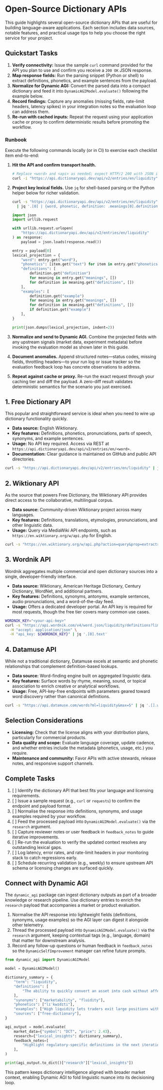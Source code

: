 # Open-Source Dictionary APIs

This guide highlights several open-source dictionary APIs that are useful for building language-aware applications. Each section includes data sources, notable features, and practical usage tips to help you choose the right service for your project.

## Quickstart Tasks
1. **Verify connectivity:** Issue the sample `curl` command provided for the API you plan to use and confirm you receive a `200 OK` JSON response.
2. **Map response fields:** Run the parsing snippet (Python or shell) to extract definitions, phonetics, and example sentences from the payload.
3. **Normalize for Dynamic AGI:** Convert the parsed data into a compact dictionary and feed it into `DynamicAGIModel.evaluate()` following the example below.
4. **Record findings:** Capture any anomalies (missing fields, rate-limit headers, latency spikes) in your integration notes so the evaluation loop can address them.
5. **Re-run with cached inputs:** Repeat the request using your application cache or proxy to confirm deterministic results before promoting the workflow.

### Runbook

Execute the following commands locally (or in CI) to exercise each checklist item end-to-end:

1. **Hit the API and confirm transport health.**

   ```bash
   # Replace <word> and <api> as needed; expect HTTP/2 200 with JSON in the body.
   curl -i "https://api.dictionaryapi.dev/api/v2/entries/en/liquidity" | head -n 5
   ```

2. **Project key lexical fields.** Use `jq` for shell-based parsing or the Python helper below for richer validation.

   ```bash
   curl -s "https://api.dictionaryapi.dev/api/v2/entries/en/liquidity" \
     | jq '.[0] | {word, phonetic, definition: .meanings[0].definitions[0].definition}'
   ```

   ```python
   import json
   import urllib.request

   with urllib.request.urlopen(
       "https://api.dictionaryapi.dev/api/v2/entries/en/liquidity"
   ) as response:
       payload = json.loads(response.read())

   entry = payload[0]
   lexical_projection = {
       "word": entry.get("word"),
       "phonetics": [item.get("text") for item in entry.get("phonetics", []) if item.get("text")],
       "definitions": [
           definition.get("definition")
           for meaning in entry.get("meanings", [])
           for definition in meaning.get("definitions", [])
       ],
       "examples": [
           definition.get("example")
           for meaning in entry.get("meanings", [])
           for definition in meaning.get("definitions", [])
           if definition.get("example")
       ],
   }

   print(json.dumps(lexical_projection, indent=2))
   ```

3. **Normalize and send to Dynamic AGI.** Combine the projected fields with any upstream signals (market data, experiment metadata) before invoking the evaluation model as shown later in this guide.

4. **Document anomalies.** Append structured notes—status codes, missing fields, throttling headers—to your run log or issue tracker so the evaluation feedback loop has concrete observations to address.

5. **Repeat against cache or proxy.** Re-run the exact request through your caching tier and diff the payload. A zero-diff result validates deterministic semantics for the scenario you just exercised.

## 1. Free Dictionary API
This popular and straightforward service is ideal when you need to wire up dictionary functionality quickly.

- **Data source:** English Wiktionary.
- **Key features:** Definitions, phonetics, pronunciations, parts of speech,
  synonyms, and example sentences.
- **Usage:** No API key required. Access via REST at
  `https://api.dictionaryapi.dev/api/v2/entries/en/<word>`.
- **Documentation:** Clear guidance is maintained on GitHub and public API
  directories.

```bash
curl -s "https://api.dictionaryapi.dev/api/v2/entries/en/liquidity" | jq '.[0].meanings[0].definitions[0].definition'
```

## 2. Wiktionary API
As the source that powers Free Dictionary, the Wiktionary API provides direct
access to the collaborative, multilingual corpus.

- **Data source:** Community-driven Wiktionary project across many languages.
- **Key features:** Definitions, translations, etymologies, pronunciations, and
  other linguistic data.
- **Usage:** Query via MediaWiki API endpoints, such as
  `https://en.wiktionary.org/w/api.php` for English.

```bash
curl -s "https://en.wiktionary.org/w/api.php?action=query&prop=extracts&format=json&titles=liquidity" | jq '.query.pages[] | .title, .extract'
```

## 3. Wordnik API
Wordnik aggregates multiple commercial and open dictionary sources into a
single, developer-friendly interface.

- **Data source:** Wiktionary, American Heritage Dictionary, Century
  Dictionary, WordNet, and additional partners.
- **Key features:** Definitions, synonyms, antonyms, example sentences, audio
  pronunciations, and a word-of-the-day feed.
- **Usage:** Offers a dedicated developer portal. An API key is required for
  most requests, though the free tier covers many common use cases.

```bash
WORDNIK_KEY="<your-api-key>"
curl -s "https://api.wordnik.com/v4/word.json/liquidity/definitions?limit=1&includeRelated=false&sourceDictionaries=ahd" \
  -H "accept: application/json" \
  -H "api_key: ${WORDNIK_KEY}" | jq '.[0].text'
```

## 4. Datamuse API
While not a traditional dictionary, Datamuse excels at semantic and phonetic
relationships that complement definition-based lookups.

- **Data source:** Word-finding engine built on aggregated linguistic data.
- **Key features:** Surface words by rhyme, meaning, sound, or topical
  association to enrich creative or analytical workflows.
- **Usage:** Free, API-key-free endpoints with parameters geared toward word
  discovery rather than canonical definitions.

```bash
curl -s "https://api.datamuse.com/words?ml=liquidity&max=5" | jq '.[].word'
```

## Selection Considerations
- **Licensing:** Check that the license aligns with your distribution plans,
  particularly for commercial products.
- **Data quality and scope:** Evaluate language coverage, update cadence, and
  whether entries include the metadata (phonetics, usage, etc.) you require.
- **Maintenance and community:** Favor APIs with active stewards, release notes,
  and responsive support channels.

## Complete Tasks
1. [ ] Identify the dictionary API that best fits your language and licensing requirements.
2. [ ] Issue a sample request (e.g., `curl` or `requests`) to confirm the endpoint and payload format.
3. [ ] Normalise the response into definitions, synonyms, and usage examples required by your workflow.
4. [ ] Feed the processed payload into `DynamicAGIModel.evaluate()` via the `research` argument.
5. [ ] Capture reviewer notes or user feedback in `feedback_notes` to guide iterative improvements.
6. [ ] Re-run the evaluation to verify the updated context resolves any outstanding lexical gaps.
7. [ ] Log latency, error rates, and rate-limit headers in your monitoring stack to catch regressions early.
8. [ ] Schedule recurring validation (e.g., weekly) to ensure upstream API schema or licensing changes are surfaced quickly.

## Connect with Dynamic AGI
The `dynamic_agi` package can ingest dictionary outputs as part of a broader
knowledge or research pipeline. Use dictionary entries to enrich the
`research` payload that accompanies a market or product evaluation.

1. Normalise the API response into lightweight fields (definitions,
   synonyms, usage examples) so the AGI layer can digest it alongside other
   telemetry.
2. Thread the processed payload into `DynamicAGIModel.evaluate()` via the
   `research` argument, keeping contextual tags (e.g., language, domain) that
   matter for downstream analysis.
3. Record any follow-up questions or human feedback in `feedback_notes` so the
   `DynamicSelfImprovement` manager can refine future prompts.

```python
from dynamic_agi import DynamicAGIModel

model = DynamicAGIModel()

dictionary_summary = {
    "term": "liquidity",
    "definitions": [
        "The ability to quickly convert an asset into cash without affecting the price."
    ],
    "synonyms": ["marketability", "fluidity"],
    "phonetics": ["lɪˈkwɪdɪti"],
    "examples": ["High liquidity lets traders exit large positions without moving the market."],
    "sources": ["free-dictionary"],
}

agi_output = model.evaluate(
    market_data={"symbol": "DCT", "price": 2.43},
    research={"lexical_insights": dictionary_summary},
    feedback_notes=[
        "Highlight regulatory-specific definitions in the next iteration."
    ],
)

print(agi_output.to_dict()["research"]["lexical_insights"])
```

This pattern keeps dictionary intelligence aligned with broader market
context, enabling Dynamic AGI to fold linguistic nuance into its decisioning
loop.
